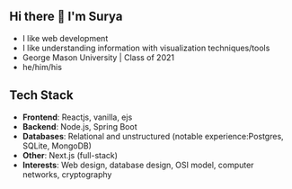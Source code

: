 ## Hi there 👋 I'm Surya
* I like web development
* I like understanding information with visualization techniques/tools
* George Mason University | Class of 2021
* he/him/his
## **Tech Stack**
* **Frontend**: Reactjs, vanilla, ejs
* **Backend**: Node.js, Spring Boot
* **Databases**: Relational and unstructured (notable experience:Postgres, SQLite, MongoDB)
* **Other**: Next.js (full-stack)
* **Interests**: Web design, database design, OSI model, computer networks, cryptography
